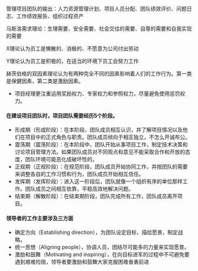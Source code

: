 管理项目团队的输出：人力资源管理计划、项目人员分配、团队绩效评价、问题日志、工作绩效报告、组织过程资产

马斯洛需求理论：生理需要、安全需要、社会交往的需要、自尊的需要和自我实现的需要

X理论认为员工是懒散的、消极的、不愿意为公司付出劳动

Y理论认为员工是积极的，在适当的环境下员工会努力工作

赫茨伯格的双因素理论认为有两种完全不同的因素影响着人们的工作行为。第一类是保健因素，第二类是激励因素。

- 项目经理更注重运用奖励权力、专家权力和参照权力，尽量避免使用惩罚权力。



#### 在建设项目团队时，项目团队需要经历5个阶段。

- 形成期（形成阶段）：在本阶段，团队成员相互认识，并了解项目情况以及他们在项目中的正式角色与职责。团队成员倾向于相互独立，不怎么开诚布公。
- 震荡期（震荡阶段）：在本阶段中，团队开始从事项目工作，制定技术决策和讨论项目管理方法。如果团队成员对不同观点和意见不能采取合作和开放的态度，团队环境可能恶化成破坏性的。
- 正规期（正规阶段）：在规范阶段，团队成员开始协同工作，并按团队的需要来调整各自的工作习惯和行为，团队成员开始相互信任。 
- 发挥期（发挥阶段）：进入这一阶段后，团队就像一个组织有序的单位那样工作。团队成员之间相互依靠，平稳高效地解决问题。
- 结束期（解散阶段）：在结束期阶段，团队完成所有工作，团队成员离开项目。



#### 领导者的工作主要涉及三方面

- 确定方向（Establishing direction），为团队设定目标，描绘愿景，制定战略。
- 统一思想（Aligning people），协调人员，团结尽可能多的力量来实现愿景。
- 激励和鼓舞（Motivating and inspiring），在向目标进军的过程中不可避免要遇到艰难险阻，领导者要激励和鼓舞大家克服困难奋勇前进
